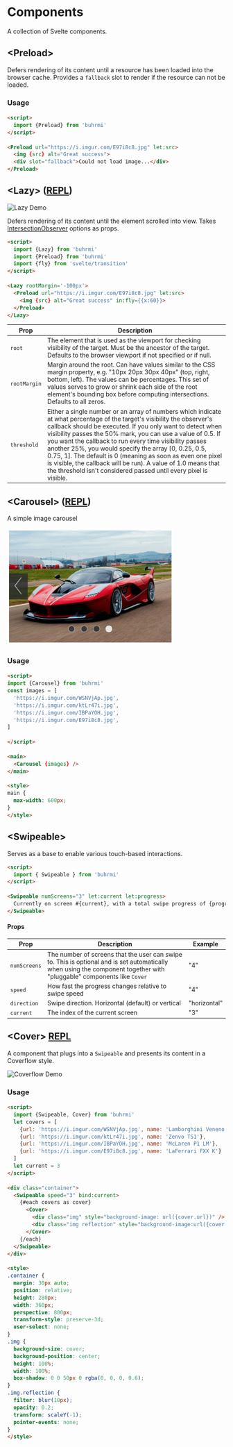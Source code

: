 # Components

A collection of Svelte components.


## \<Preload>

Defers rendering of its content until a resource has been loaded into the browser cache.
Provides a `fallback` slot to render if the resource can not be loaded.

### Usage

```html
<script>
  import {Preload} from 'buhrmi'
</script>

<Preload url="https://i.imgur.com/E97i8c8.jpg" let:src>
  <img {src} alt="Great success">
  <div slot="fallback">Could not load image...</div>
</Preload>
```

## \<Lazy> ([REPL](https://svelte.dev/repl/9a37dc7103954474a32ec1ac3a587d26?version=3.24.0))

![Lazy Demo](https://github.com/buhrmi/components/blob/master/gifs/lazy.gif?raw=true)


Defers rendering of its content until the element scrolled into view. Takes [IntersectionObserver](https://developer.mozilla.org/en-US/docs/Web/API/IntersectionObserver/IntersectionObserver) options as props.

```html
<script>
  import {Lazy} from 'buhrmi'
  import {Preload} from 'buhrmi'
  import {fly} from 'svelte/transition'
</script>

<Lazy rootMargin='-100px'>
  <Preload url="https://i.imgur.com/E97i8c8.jpg" let:src>
    <img {src} alt="Great success" in:fly={{x:60}}>
  </Preload>
</Lazy>
```


| Prop | Description  |
| --- | --- |
| `root` | The element that is used as the viewport for checking visibility of the target. Must be the ancestor of the target. Defaults to the browser viewport if not specified or if null. 
| `rootMargin` | Margin around the root. Can have values similar to the CSS margin property, e.g. "10px 20px 30px 40px" (top, right, bottom, left). The values can be percentages. This set of values serves to grow or shrink each side of the root element's bounding box before computing intersections. Defaults to all zeros. | 
| `threshold` | Either a single number or an array of numbers which indicate at what percentage of the target's visibility the observer's callback should be executed. If you only want to detect when visibility passes the 50% mark, you can use a value of 0.5. If you want the callback to run every time visibility passes another 25%, you would specify the array [0, 0.25, 0.5, 0.75, 1]. The default is 0 (meaning as soon as even one pixel is visible, the callback will be run). A value of 1.0 means that the threshold isn't considered passed until every pixel is visible. 

## \<Carousel> ([REPL](https://svelte.dev/repl/1af75faf851949a8a1a6978f144034e0?version=3.24.0))

A simple image carousel

![Lazy Demo](https://github.com/buhrmi/components/blob/master/gifs/carousel.gif?raw=true)

### Usage

```html
<script>
import {Carousel} from 'buhrmi'
const images = [
  'https://i.imgur.com/WSNVjAp.jpg',
  'https://i.imgur.com/ktLr47i.jpg',
  'https://i.imgur.com/IBPaYOH.jpg',
  'https://i.imgur.com/E97i8c8.jpg',
]

</script>

<main>
  <Carousel {images} />
</main>

<style>
main {
  max-width: 600px;
}
</style>
```

## \<Swipeable>

Serves as a base to enable various touch-based interactions.

```html
<script>
  import { Swipeable } from 'buhrmi'
</script>

<Swipeable numScreens="3" let:current let:progress>
  Currently on screen #{current}, with a total swipe progress of {progress}
</Swipeable>
```

#### Props

| Prop | Description | Example |
| --- | --- | --- |
| `numScreens` | The number of screens that the user can swipe to. This is optional and is set automatically when using the component together with "pluggable" components like `Cover` | "4" |
| `speed` | How fast the progress changes relative to swipe speed | "4" |
| `direction` | Swipe direction. Horizontal (default) or vertical | "horizontal" |
| `current` | The index of the current screen | "3" |



## \<Cover> [REPL](https://svelte.dev/repl/156d5bb34eb0457ea1906998389a4e9f?version=3.24.0)

A component that plugs into a `Swipeable` and presents its content in a Coverflow style.

![Coverflow Demo](https://github.com/buhrmi/components/blob/master/gifs/coverflow.gif?raw=true)


### Usage


```html
<script>
  import {Swipeable, Cover} from 'buhrmi'
  let covers = [
    {url: 'https://i.imgur.com/WSNVjAp.jpg', name: 'Lamborghini Veneno'},
    {url: 'https://i.imgur.com/ktLr47i.jpg', name: 'Zenvo TS1'},
    {url: 'https://i.imgur.com/IBPaYOH.jpg', name: 'McLaren P1 LM'},
    {url: 'https://i.imgur.com/E97i8c8.jpg', name: 'LaFerrari FXX K'}
  ]
  let current = 3
</script>

<div class="container">
  <Swipeable speed="3" bind:current>
    {#each covers as cover}
      <Cover>
        <div class="img" style="background-image: url({cover.url})" />
        <div class="img reflection" style="background-image:url({cover.url})" /> 
      </Cover>
    {/each}
  </Swipeable>
</div>

<style>
.container {
  margin: 30px auto;
  position: relative;
  height: 280px;
  width: 360px;
  perspective: 800px;
  transform-style: preserve-3d;
  user-select: none;
}
.img {
  background-size: cover;
  background-position: center;
  height: 100%;
  width: 100%;
  box-shadow: 0 0 50px 0 rgba(0, 0, 0, 0.6);
}
.img.reflection {
  filter: blur(10px);
  opacity: 0.2;
  transform: scaleY(-1);
  pointer-events: none;
}
</style>
```

